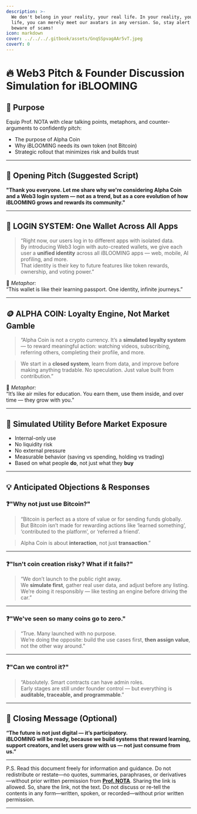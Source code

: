 ```yaml
---
description: >-
  We don't belong in your reality, your real life. In your reality, your real
  life, you can merely meet our avatars in any version. So, stay alert and
  beware of scams!
icon: markdown
cover: ../../../.gitbook/assets/GnqSSpvagAAr5vT.jpeg
coverY: 0
---
```


# 🔥 Web3 Pitch & Founder Discussion Simulation for iBLOOMING

## 🎯 Purpose
Equip Prof. NOTA with clear talking points, metaphors, and counter-arguments to confidently pitch:
- The purpose of Alpha Coin
- Why iBLOOMING needs its own token (not Bitcoin)
- Strategic rollout that minimizes risk and builds trust

---

## 🧭 Opening Pitch (Suggested Script)

**"Thank you everyone. Let me share why we're considering Alpha Coin and a Web3 login system — not as a trend, but as a core evolution of how iBLOOMING grows and rewards its community."**

---

## 🔐 LOGIN SYSTEM: One Wallet Across All Apps

> “Right now, our users log in to different apps with isolated data.  
> By introducing Web3 login with auto-created wallets, we give each user a **unified identity** across all iBLOOMING apps — web, mobile, AI profiling, and more.  
> That identity is their key to future features like token rewards, ownership, and voting power.”

🧠 *Metaphor:*  
“This wallet is like their learning passport. One identity, infinite journeys.”

---

## 🪙 ALPHA COIN: Loyalty Engine, Not Market Gamble

> “Alpha Coin is not a crypto currency. It’s a **simulated loyalty system** — to reward meaningful action: watching videos, subscribing, referring others, completing their profile, and more.

> We start in a **closed system**, learn from data, and improve before making anything tradable. No speculation. Just value built from contribution.”

🧠 *Metaphor:*  
“It’s like air miles for education. You earn them, use them inside, and over time — they grow with you.”

---

## 🔁 Simulated Utility Before Market Exposure

- Internal-only use
- No liquidity risk
- No external pressure
- Measurable behavior (saving vs spending, holding vs trading)
- Based on what people **do**, not just what they **buy**

---

## 💡 Anticipated Objections & Responses

### ❓"Why not just use Bitcoin?"

> “Bitcoin is perfect as a store of value or for sending funds globally.  
But Bitcoin isn’t made for rewarding actions like ‘learned something’, ‘contributed to the platform’, or ‘referred a friend’.

> Alpha Coin is about **interaction**, not just **transaction**.”

---

### ❓"Isn't coin creation risky? What if it fails?"

> “We don’t launch to the public right away.  
We **simulate first**, gather real user data, and adjust before any listing.  
We’re doing it responsibly — like testing an engine before driving the car.”

---

### ❓"We've seen so many coins go to zero."

> “True. Many launched with no purpose.  
We’re doing the opposite: build the use cases first, **then assign value**, not the other way around.”

---

### ❓"Can we control it?"

> “Absolutely. Smart contracts can have admin roles.  
Early stages are still under founder control — but everything is **auditable, traceable, and programmable**.”

---

## 🧠 Closing Message (Optional)

**“The future is not just digital — it’s participatory.  
iBLOOMING will be ready, because we build systems that reward learning, support creators, and let users grow with us — not just consume from us.”**

---

P.S. Read this document freely for information and guidance. Do not redistribute or restate—no quotes, summaries, paraphrases, or derivatives—without prior written permission from [**Prof. NOTA**](https://nota.endhonesa.com/). Sharing the link is allowed. So, share the link, not the text. Do not discuss or re-tell the contents in any form—written, spoken, or recorded—without prior written permission.

---

